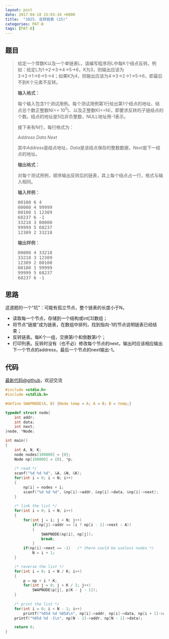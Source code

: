 ```yaml
---
layout: post
date: 2017-04-18 15:03:34 +0800
title:  "1025. 反转链表 (25)"
categories: PAT-B
tags: [PAT-B]
---
```


## 题目

> <div id="problemContent">
> <p>给定一个常数K以及一个单链表L，请编写程序将L中每K个结点反转。例如：给定L为1→2→3→4→5→6，K为3，则输出应该为3→2→1→6→5→4；如果K为4，则输出应该为4→3→2→1→5→6，即最后不到K个元素不反转。</p>
> <p><b>
> 输入格式：
> </b></p>
> <p>每个输入包含1个测试用例。每个测试用例第1行给出第1个结点的地址、结点总个数正整数N(&lt;= 10<sup>5</sup>)、以及正整数K(&lt;=N)，即要求反转的子链结点的个数。结点的地址是5位非负整数，NULL地址用-1表示。</p>
> <p>接下来有N行，每行格式为：</p>
> <p><i>Address Data Next</i></p>
> <p>其中<i>Address</i>是结点地址，<i>Data</i>是该结点保存的整数数据，<i>Next</i>是下一结点的地址。</p>
> <p><b>
> 输出格式：
> </b></p>
> <p>对每个测试用例，顺序输出反转后的链表，其上每个结点占一行，格式与输入相同。</p>
> <b>输入样例：</b><pre>
> 00100 6 4
> 00000 4 99999
> 00100 1 12309
> 68237 6 -1
> 33218 3 00000
> 99999 5 68237
> 12309 2 33218
> </pre>
> <b>输出样例：</b><pre>
> 00000 4 33218
> 33218 3 12309
> 12309 2 00100
> 00100 1 99999
> 99999 5 68237
> 68237 6 -1
> </pre>
> </div>

## 思路

这道题的一个“坑”：可能有孤立节点，整个链表的长度小于N。

- 读取每一个节点，存储到一个结构或int[3]数组；
- 将节点“链接”成为链表，在数组中排列，找到指向-1的节点说明链表已经结束；
- 反转链表。每K个一组，交换第i个和倒数第i个；
- 打印列表。反转时没有（也不必）修改每个节点的next，输出时应该相应输出下一个节点的address，最后一个节点的next输出-1。

## 代码

[最新代码@github](https://github.com/OliverLew/PAT/blob/master/PATBasic/1025.c)，欢迎交流
```c
#include <stdio.h>
#include <stdlib.h>

#define SWAPNODE(A, B) {Node temp = A; A = B; B = temp;}

typedef struct node{
    int addr;
    int data;
    int next;
}node, *Node;

int main()
{
    int A, N, K;
    node nodes[100000] = {0};
    Node np[100000] = {0}, *p;
    
    /* read */
    scanf("%d %d %d", &A, &N, &K);
    for(int i = 0; i < N; i++) 
    {
        np[i] = nodes + i;
        scanf("%d %d %d", &np[i]->addr, &np[i]->data, &np[i]->next);
    }
    
    /* link the list */
    for(int i = 0; i < N; i++)
    {
        for(int j = i; j < N; j++)
            if(np[j]->addr == (i ? np[i - 1]->next : A))
            {
                SWAPNODE(np[i], np[j]);
                break;
            }
        if(np[i]->next == -1)   /* there could be useless nodes */
            N = i + 1;
    }

    /* reverse the list */
    for(int i = 0; i < N / K; i++)
    {
        p = np + i * K;
        for(int j = 0; j < K / 2; j++)
            SWAPNODE(p[j], p[K - j - 1]);
    }
    
    /* print the list */
    for(int i = 0; i < N - 1; i++)
        printf("%05d %d %05d\n", np[i]->addr, np[i]->data, np[i + 1]->addr);
    printf("%05d %d -1\n", np[N - 1]->addr, np[N - 1]->data);

    return 0;
}

```